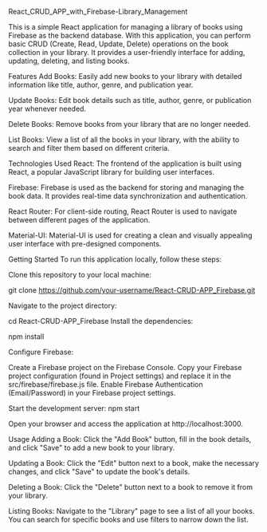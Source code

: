 React_CRUD_APP_with_Firebase-Library_Management

This is a simple React application for managing a library of books using Firebase as the backend database. With this application, you can perform basic CRUD (Create, Read, Update, Delete) operations on the book collection in your library. It provides a user-friendly interface for adding, updating, deleting, and listing books.

Features
Add Books: Easily add new books to your library with detailed information like title, author, genre, and publication year.

Update Books: Edit book details such as title, author, genre, or publication year whenever needed.

Delete Books: Remove books from your library that are no longer needed.

List Books: View a list of all the books in your library, with the ability to search and filter them based on different criteria.

Technologies Used
React: The frontend of the application is built using React, a popular JavaScript library for building user interfaces.

Firebase: Firebase is used as the backend for storing and managing the book data. It provides real-time data synchronization and authentication.

React Router: For client-side routing, React Router is used to navigate between different pages of the application.

Material-UI: Material-UI is used for creating a clean and visually appealing user interface with pre-designed components.

Getting Started
To run this application locally, follow these steps:

Clone this repository to your local machine:

git clone https://github.com/your-username/React-CRUD-APP_Firebase.git

Navigate to the project directory:

cd React-CRUD-APP_Firebase
Install the dependencies:

npm install

Configure Firebase:

Create a Firebase project on the Firebase Console.
Copy your Firebase project configuration (found in Project settings) and replace it in the src/firebase/firebase.js file.
Enable Firebase Authentication (Email/Password) in your Firebase project settings.

Start the development server:
npm start

Open your browser and access the application at http://localhost:3000.

Usage
Adding a Book: Click the "Add Book" button, fill in the book details, and click "Save" to add a new book to your library.

Updating a Book: Click the "Edit" button next to a book, make the necessary changes, and click "Save" to update the book's details.

Deleting a Book: Click the "Delete" button next to a book to remove it from your library.

Listing Books: Navigate to the "Library" page to see a list of all your books. You can search for specific books and use filters to narrow down the list.
